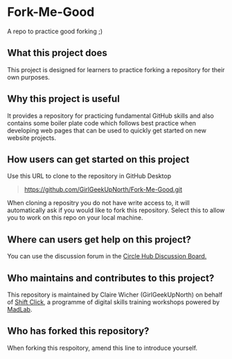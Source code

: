 # Fork-Me-Good
A repo to practice good forking ;)

## What this project does
This project is designed for learners to practice forking a repository for their own purposes. 

## Why this project is useful
It provides a repository for practicing fundamental GitHub skills and also contains some boiler plate code which follows best practice when developing web pages that can be used to quickly get started on new website projects.

## How users can get started on this project
Use this URL to clone to the repository in GitHub Desktop
> https://github.com/GirlGeekUpNorth/Fork-Me-Good.git

When cloning a repositry you do not have write access to, it will automatically ask if you would like to fork this repository. Select this to allow you to work on this repo on your local machine.

## Where can users get help on this project?
You can use the discussion forum in the [Circle Hub Discussion Board.](https://community.madlab.org.uk/c/discussion/)

## Who maintains and contributes to this project?
This repository is maintained by Claire Wicher (GirlGeekUpNorth) on behalf of [Shift Click](https://shiftclick.uk/), a programme of digital skills training workshops powered by [MadLab](https://www.madlab.org.uk/).

## Who has forked this repository?
When forking this respoitory, amend this line to introduce yourself.
